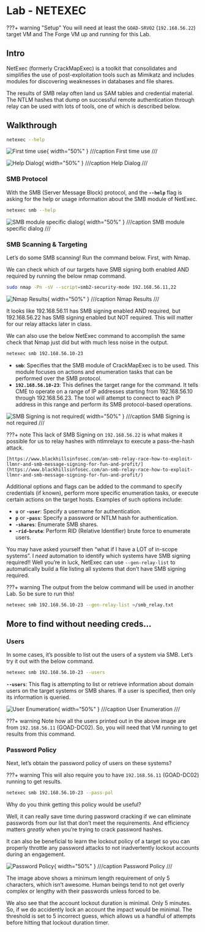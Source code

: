 # Lab - NETEXEC

???+ warning "Setup" 
    You will need at least the `GOAD-SRV02` (`192.168.56.22`) target VM and The Forge VM up and running for this Lab.

## Intro

NetExec (formerly CrackMapExec) is a toolkit that consolidates and simplifies the use of post-exploitation tools such as Mimikatz and includes modules for discovering weaknesses in databases and file shares.

The results of SMB relay often land us SAM tables and credential material. The NTLM hashes that dump on successful remote authentication through relay can be used with lots of tools, one of which is described below.

## Walkthrough

```bash
netexec --help
```

![First time use](images\Untitled.png){ width="50%" }
///caption
First time use
///

![Help Dialog](images\Untitled%201.png){ width="50%" }
///caption
Help Dialog
///

### SMB Protocol

With the SMB (Server Message Block) protocol, and the **`--help`** flag is asking for the help or usage information about the SMB module of NetExec.

```bash
netexec smb --help
```

![SMB module specific dialog](images\Untitled%202.png){ width="50%" }
///caption
SMB module specific dialog
///

### SMB Scanning & Targeting

Let’s do some SMB scanning! Run the command below. First, with Nmap.

We can check which of our targets have SMB signing both enabled AND required by running the below nmap command.

```bash
sudo nmap -Pn -sV --script=smb2-security-mode 192.168.56.11,22
```

![Nmap Results](images\image.png){ width="50%" }
///caption
Nmap Results
///

It looks like 192.168.56.11 has SMB signing enabled AND required, but 192.168.56.22 has SMB signing enabled but NOT required. This will matter for our relay attacks later in class.

We can also use the below NetExec command to accomplish the same check that Nmap just did but with much less noise in the output.

```bash
netexec smb 192.168.56.10-23
```

- **`smb`**: Specifies that the SMB module of CrackMapExec is to be used. This module focuses on actions and enumeration tasks that can be performed over the SMB protocol.
- **`192.168.56.10-23`**: This defines the target range for the command. It tells CME to operate on a range of IP addresses starting from 192.168.56.10 through 192.168.56.23. The tool will attempt to connect to each IP address in this range and perform its SMB protocol-based operations.

![SMB Signing is not required](images\Untitled%203.png){ width="50%" }
///caption
SMB Signing is not required
///

???+ note
    This lack of SMB Signing on `192.168.56.22` is what makes it possible for us to relay hashes with ntlmrelayx to execute a pass-the-hash attack.

    [https://www.blackhillsinfosec.com/an-smb-relay-race-how-to-exploit-llmnr-and-smb-message-signing-for-fun-and-profit/](https://www.blackhillsinfosec.com/an-smb-relay-race-how-to-exploit-llmnr-and-smb-message-signing-for-fun-and-profit/)

Additional options and flags can be added to the command to specify credentials (if known), perform more specific enumeration tasks, or execute certain actions on the target hosts. Examples of such options include:

- **`u`** or **`-user`**: Specify a username for authentication.
- **`p`** or **`-pass`**: Specify a password or NTLM hash for authentication.
- **`-shares`**: Enumerate SMB shares.
- **`-rid-brute`**: Perform RID (Relative Identifier) brute force to enumerate users.

You may have asked yourself then “what if I have a LOT of in-scope systems”. I *need* automation to identify which systems have SMB signing required!! Well you’re in luck, NetExec can use `--gen-relay-list` to automatically build a file listing all systems that don’t have SMB signing required. 

???+ warning
    The output from the below command will be used in another Lab. So be sure to run this!

```bash
netexec smb 192.168.56.10-23 --gen-relay-list ~/smb_relay.txt
```

## More to find without needing creds…

### Users

In some cases, it’s possible to list out the users of a system via SMB. Let’s try it out with the below command.

```bash
netexec smb 192.168.56.10-23 --users
```

**`--users`**: This flag is attempting to list or retrieve information about domain users on the target systems or SMB shares. If a user is specified, then only its information is queried.

![User Enumeration](images\image%201.png){ width="50%" }
///caption
User Enumeration
///

???+ warning
    Note how all the users printed out in the above image are from `192.168.56.11` (GOAD-DC02). So, you will need that VM running to get results from this command.

### Password Policy

Next, let’s obtain the password policy of users on these systems?

???+ warning
    This will also require you to have `192.168.56.11` (GOAD-DC02) running to get results.

```bash
netexec smb 192.168.56.10-23 --pass-pol
```

Why do you think getting this policy would be useful?

Well, it can really save time during password cracking if we can eliminate passwords from our list that don’t meet the requirements. And efficiency matters *greatly* when you’re trying to crack password hashes.

It can also be beneficial to learn the lockout policy of a target so you can properly throttle any password attacks to not inadvertently lockout accounts during an engagement.

![Password Policy](images\image%202.png){ width="50%" }
///caption
Password Policy
///

The image above shows a minimum length requirement of only 5 characters, which isn’t awesome. Human beings tend to not get overly complex or lengthy with their passwords unless forced to be.

We also see that the account lockout duration is minimal. Only 5 minutes. So, if we do accidently lock an account the impact would be minimal. The threshold is set to 5 incorrect guess, which allows us a handful of attempts before hitting that lockout duration timer.